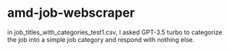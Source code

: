 # amd-job-webscraper
in job_titles_with_categories_test1.csv, I asked GPT-3.5 turbo to categorize the job into a simple job category and respond with nothing else.


